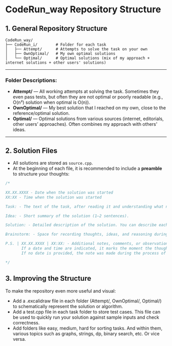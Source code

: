 # CodeRun_way Repository Structure

## 1. General Repository Structure

```
CodeRun_way/
├── CodeRun_i/        # Folder for each task
│   ├── Attempt/      # Attempts to solve the task on your own
│   ├── OwnOptimal/   # My own optimal solutions
│   └── Optimal/      # Optimal solutions (mix of my approach + internet solutions + other users' solutions)
```
---

### Folder Descriptions:

- **Attempt/** — All working attempts at solving the task. Sometimes they even pass tests, but often they are not optimal or poorly readable (e.g., O(n²) solution when optimal is O(n)).
- **OwnOptimal/** — My best solution that I reached on my own, close to the reference/optimal solution.
- **Optimal/** — Optimal solutions from various sources (internet, editorials, other users’ approaches). Often combines my approach with others' ideas.

---

## 2. Solution Files

- All solutions are stored as `source.cpp`.
- At the beginning of each file, it is recommended to include a **preamble** to structure your thoughts:

```cpp
/*

XX.XX.XXXX - Date when the solution was started
XX:XX - Time when the solution was started

Task: - The text of the task, after reading it and understanding what needs to be done.

Idea: - Short summary of the solution (1–2 sentences).

Solution: - Detailed description of the solution. You can describe each line of code as thoroughly as needed.

Brainstorm: - Space for recording thoughts, ideas, and reasoning during the problem-solving process.

P.S. | XX.XX.XXXX | XX:XX: - Additional notes, comments, or observations.
       If a date and time are indicated, it marks the moment the thought was recorded.
       If no date is provided, the note was made during the process of solving the task.

*/
```

## 3. Improving the Structure

To make the repository even more useful and visual:

- Add a .excalidraw file in each folder (Attempt/, OwnOptimal/, Optimal/) to schematically represent the solution or algorithm.
- Add a test.cpp file in each task folder to store test cases. This file can be used to quickly run your solution against sample inputs and check correctness.
- Add folders like easy, medium, hard for sorting tasks. And within them, various topics such as graphs, strings, dp, binary search, etc. Or vice versa.